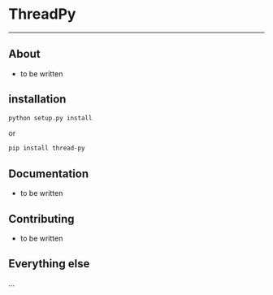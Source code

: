 # ThreadPy

----------

## About

- to be written

## installation

```bash
python setup.py install
```

or

```bash
pip install thread-py
```

## Documentation

- to be written

## Contributing

- to be written

## Everything else

...
